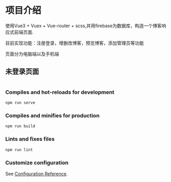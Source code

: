 # 项目介绍
使用Vue3 + Vuex + Vue-router + scss,并用firebase为数据库，构造一个博客响应式前端页面.

目前实现功能：注册登录，增删改博客，预览博客，添加管理员等功能

页面分为电脑端以及手机端

## 未登录页面
```

```

### Compiles and hot-reloads for development
```
npm run serve
```

### Compiles and minifies for production
```
npm run build
```

### Lints and fixes files
```
npm run lint
```

### Customize configuration
See [Configuration Reference](https://cli.vuejs.org/config/).

